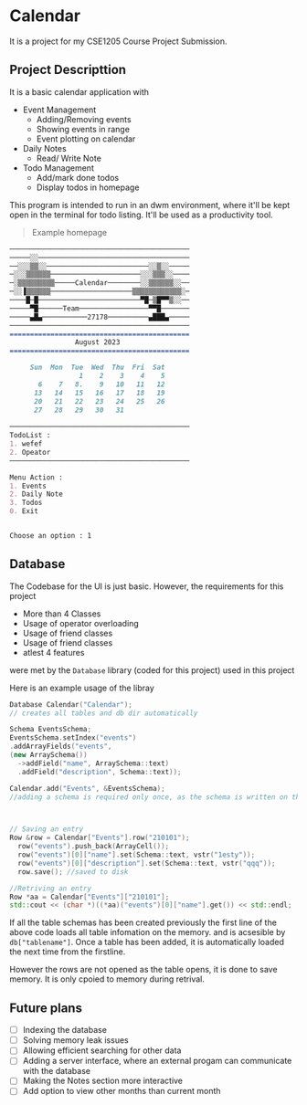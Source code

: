 # Calendar

It is a project for my CSE1205 Course Project Submission.

## Project Descripttion

It is a basic calendar application with
* Event Management
  * Adding/Removing events
  * Showing events in range
  * Event plotting on calendar
* Daily Notes 
  * Read/ Write Note 
* Todo Management
  * Add/mark done todos
  * Display todos in homepage

This program is intended to run in an dwm environment, where it'll be kept open in the terminal for todo listing. It'll be used as a productivity tool. 

> Example homepage

```md
────────────────────────────────────────────
─────░░─────────────────────────────────────
──░░░▒▒░░─────────────────────────░░▒░░─────
─░░░▒▒▒▒▒▒──────────────────────░░░▒▒▒░░────
─░▒▒▒▒▒▒▒▒▒─────Calendar────────░░▒▒▒▒▒▒░░──
─░░▐▒▒▒▒▒▒────────────────────▒▒▒▒▒▒▒▒▒▒▒▒░─
────█─█─────────────────────────▀█─▒█▀▀▒░░──
─────▀█──────Team─────────────────▀▀█───────
─────▄█▄───────────27178──────────▄███▄─────
────────────────────────────────────────────
============================================
                August 2023
============================================

     Sun  Mon  Tue  Wed  Thu  Fri  Sat
                 1    2    3    4    5
       6    7   8.    9   10   11   12
      13   14   15   16   17   18   19
      20   21   22   23   24   25   26
      27   28   29   30   31
   
────────────────────────────────────────────
TodoList :
1. wefef
2. Opeator
────────────────────────────────────────────

Menu Action : 
1. Events
2. Daily Note
3. Todos
0. Exit


Choose an option : 1
```

## Database

The Codebase for the UI is just basic. However, the requirements for this project
* More than 4 Classes
* Usage of operator overloading
* Usage of friend classes 
* Usage of friend classes 
* atlest 4 features

were met by the `Database` library (coded for this project) used in this project

Here is an example usage of the libray

```cpp
Database Calendar("Calendar");
// creates all tables and db dir automatically

Schema EventsSchema;
EventsSchema.setIndex("events")
.addArrayFields("events",
(new ArraySchema())
  ->addField("name", ArraySchema::text)
  .addField("description", Schema::text));

Calendar.add("Events", &EventsSchema); 
//adding a schema is required only once, as the schema is written on the disk in the first time and loaded from disk afterward



// Saving an entry
Row &row = Calendar["Events"].row("210101");
  row("events").push_back(ArrayCell());
  row("events")[0]["name"].set(Schema::text, vstr("1esty"));
  row("events")[0]["description"].set(Schema::text, vstr("qqq"));
  row.save(); //saved to disk

//Retriving an entry
Row *aa = Calendar["Events"]["210101"];
std::cout << (char *)((*aa)("events")[0]["name"].get()) << std::endl;
```

If all the table schemas has been created previously the first line of the above code loads all table infomation on the memory. and is acsesible by `db["tablename"]`. Once a table has been added, it is automatically loaded the next time from the firstline.

However the rows are not opened as the table opens, it is done to save memory.
It is only cpoied to memory during retrival.

## Future plans
- [ ] Indexing the database
- [ ] Solving memory leak issues
- [ ] Allowing efficient searching for other data
- [ ] Adding a server interface, where an external progam can communicate with the database
- [ ] Making the Notes section more interactive
- [ ] Add option to view other months than current month

